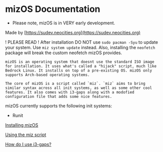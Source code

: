 # mizOS Documentation

- Please note, mizOS is in VERY early development.

Made by [https://sudev.neocities.org](https://sudev.neocities.org)

! PLEASE READ ! After installation DO NOT use `sudo pacman -Syu` to update your system. Use `miz system update` instead. Also, installing the `neofetch` package will break the custom neofetch mizOS provides.


	mizOS is an operating system that doesnt use the standard ISO image for installation. It uses what's called a "hijack" script, much like Bedrock Linux. It installs on top of a pre-existing OS. mizOS only supports Arch-based operating systems.

	The core of mizOS is a script called `miz`. `miz` aims to bring similar syntax across all init systems, as well as some other cool features. It also comes with i3-gaps along with a modofied configuration file that adds some nice features.

mizOS currently supports the following init systems:
- Runit


[Installing mizOS](https://github.com/Mizosu97/mizOS/blob/main/pages/install.md)

[Using the miz script](https://github.com/Mizosu97/mizOS/blob/main/pages/miz.md)

[How do I use i3-gaps?](https://github.com/Mizosu97/mizOS/blob/main/pages/i3.md)

